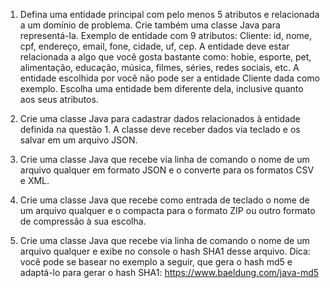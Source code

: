 1. Defina uma entidade principal com pelo menos 5 atributos e relacionada a um domínio de problema. Crie também uma classe Java para representá-la. Exemplo de entidade com 9 atributos: Cliente: id, nome, cpf, endereço, email, fone, cidade, uf, cep. A entidade deve estar relacionada a algo que você gosta bastante como: hobie, esporte, pet, alimentação, educação, música, filmes, séries, redes sociais, etc. A entidade escolhida por você não pode ser a entidade Cliente dada como exemplo. Escolha uma entidade bem diferente dela, inclusive quanto aos seus atributos.

2. Crie uma classe Java para cadastrar dados relacionados à entidade definida na questão 1. A classe deve receber dados via teclado e os salvar em um arquivo JSON.

3. Crie uma classe Java que recebe via linha de comando o nome de um arquivo qualquer em formato JSON e o converte para os formatos CSV e XML.

4. Crie uma classe Java que recebe como entrada de teclado o nome de um arquivo qualquer e o compacta para o formato ZIP ou outro formato de compressão à sua escolha.

5. Crie uma classe Java que recebe via linha de comando o nome de um arquivo qualquer e exibe no console o hash SHA1 desse arquivo. Dica: você pode se basear no exemplo a seguir, que gera o hash md5 e adaptá-lo para gerar o hash SHA1: https://www.baeldung.com/java-md5 